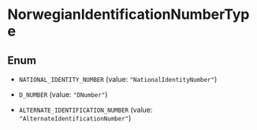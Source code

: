 

# NorwegianIdentificationNumberType

## Enum


* `NATIONAL_IDENTITY_NUMBER` (value: `"NationalIdentityNumber"`)

* `D_NUMBER` (value: `"DNumber"`)

* `ALTERNATE_IDENTIFICATION_NUMBER` (value: `"AlternateIdentificationNumber"`)



